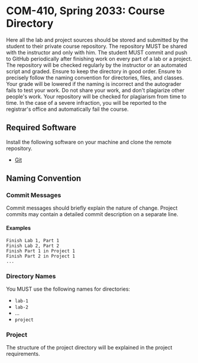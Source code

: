 # COM-410, Spring 2033: Course Directory

Here all the lab and project sources should be stored and submitted by the student to their private course repository. The repository MUST be shared with the instructor and only with him. The student MUST commit and push to GitHub periodically after finishing work on every part of a lab or a project. The repository will be checked regularly by the instructor or an automated script and graded. Ensure to keep the directory in good order. Ensure to precisely follow the naming convention for directories, files, and classes. Your grade will be lowered if the naming is incorrect and the autograder fails to test your work. Do not share your work, and don't plagiarize other people's work. Your repository will be checked for plagiarism from time to time. In the case of a severe infraction, you will be reported to the registrar's office and automatically fail the course.

## Required Software

Install the following software on your machine and clone the remote repository.

* [Git](https://git-scm.com)

## Naming Convention

### Commit Messages

Commit messages should briefly explain the nature of change. Project commits may contain a detailed commit description on a separate line.

#### Examples

```
Finish Lab 1, Part 1
Finish Lab 2, Part 2
Finish Part 1 in Project 1
Finish Part 2 in Project 1
...
```

### Directory Names

You MUST use the following names for directories:

* `lab-1`
* `lab-2`
* ...
* `project`

### Project

The structure of the project directory will be explained in the project requirements.
